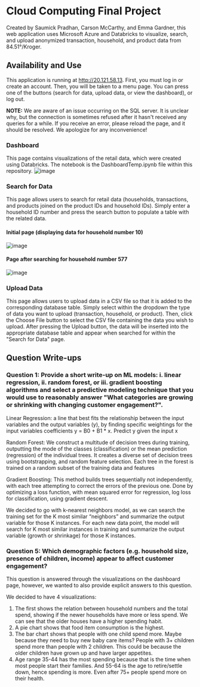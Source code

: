 # Cloud Computing Final Project
Created by Saumick Pradhan, Carson McCarthy, and Emma Gardner, this web application uses Microsoft Azure and Databricks to visualize, search, and upload anonymized transaction, household, and product data from 84.51°/Kroger.

## Availability and Use
This application is running at http://20.121.58.13. First, you must log in or create an account. Then, you will be taken to a menu page. You can press one of the buttons (search for data, upload data, or view the dashboard), or log out.

**NOTE:** We are aware of an issue occurring on the SQL server. It is unclear why, but the connection is sometimes refused after it hasn't received any queries for a while. If you receive an error, please reload the page, and it should be resolved. We apologize for any inconvenience!

### Dashboard
This page contains visualizations of the retail data, which were created using Databricks. The notebook is the DashboardTemp.ipynb file within this repository.
![image](https://github.com/SaumickPradhan/Retail-Customer-Trends/assets/56894514/c85b4f81-98e3-4783-879e-1d44c6506488)


### Search for Data
This page allows users to search for retail data (households, transactions, and products joined on the product IDs and household IDs). Simply enter a household ID number and press the search button to populate a table with the related data.

#### Initial page (displaying data for household number 10)
![image](https://github.com/SaumickPradhan/Retail-Customer-Trends/assets/56894514/1d5ab030-767f-439d-a8e3-233609d2bb5b)
#### Page after searching for household number 577
![image](https://github.com/SaumickPradhan/Retail-Customer-Trends/assets/56894514/4df48ba0-679f-4b84-969b-8a42d288ea6c)

### Upload Data
This page allows users to upload data in a CSV file so that it is added to the corresponding database table. Simply select within the dropdown the type of data you want to upload (transaction, household, or product). Then, click the Choose File button to select the CSV file containing the data you wish to upload. After pressing the Upload button, the data will be inserted into the appropriate database table and appear when searched for within the "Search for Data" page.

## Question Write-ups
### Question 1: Provide a short write-up on ML models: i. linear regression, ii. random forest, or iii. gradient boosting algorithms and select a predictive modeling technique that you would use to reasonably answer "What categories are growing or shrinking with changing customer engagement?".
Linear Regression: a line that best fits the relationship between the input variables and the output variables (y), by finding specific weightings for the input variables coefficients y = B0 + B1 * x. Predict y given the input x

Random Forest: We construct a multitude of decision trees during training, outputting the mode of the classes (classification) or the mean prediction (regression) of the individual trees. It creates a diverse set of decision trees using bootstrapping, and random feature selection. Each tree in the forest is trained on a random subset of the training data and features

Gradient Boosting: This method builds trees sequentially not independently, with each tree attempting to correct the errors of the previous one. Done by optimizing a loss function, with mean squared error for regression, log loss for classification, using gradient descent.

We decided to go with k-nearest neighbors model, as we can search the training set for the K most similar “neighbors” and summarize the output variable for those K instances. For each new data point, the model will search for K most similar instances in training and summarize the output variable (growth or shrinkage) for those K instances.

### Question 5: Which demographic factors (e.g. household size, presence of children, income) appear to affect customer engagement?
This question is answered through the visualizations on the dashboard page, however, we wanted to also provide explicit answers to this question.

We decided to have 4 visualizations:
1)	The first shows the relation between household numbers and the total spend, showing if the newer households have more or less spend. We can see that the older houses have a higher spending habit.
2)	A pie chart shows that food item consumption is the highest.
3)	The bar chart shows that people with one child spend more. Maybe because they need to buy new baby care items? People with 3+ children spend more than people with 2 children. This could be because the older children have grown up and have larger appetites.
4)	Age range 35-44 has the most spending because that is the time when most people start their families. And 55-64 is the age to retire/settle down, hence spending is more. Even after 75+ people spend more on their health.
